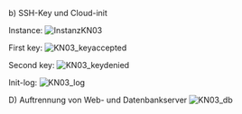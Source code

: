 b) SSH-Key und Cloud-init

Instance: 
![InstanzKN03](https://github.com/auroragjemaj/m346_AuroraGjemaj/assets/112400886/949d6dcb-1e62-4206-adee-825abf250dd9)

First key:
![KN03_keyaccepted](https://github.com/auroragjemaj/m346_AuroraGjemaj/assets/112400886/9c77e8b9-e873-4ea5-9f6c-07e9ee7eff08)


Second key:
![KN03_keydenied](https://github.com/auroragjemaj/m346_AuroraGjemaj/assets/112400886/4e7f5896-a874-49c4-acec-d66069eeb53f)

Init-log:
![KN03_log](https://github.com/auroragjemaj/m346_AuroraGjemaj/assets/112400886/3cdb9d2e-d4ae-4a4d-9401-91997e618ae0)



D) Auftrennung von Web- und Datenbankserver
![KN03_db](https://github.com/auroragjemaj/m346_AuroraGjemaj/assets/112400886/4eb34ab6-b83a-4661-8cc8-3e27ad8849b6)

